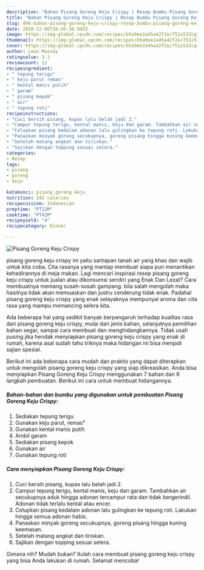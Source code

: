 ```yaml
---
description: "Bahan Pisang Goreng Keju Crispy | Resep Bumbu Pisang Goreng Keju Crispy Yang Enak Banget"
title: "Bahan Pisang Goreng Keju Crispy | Resep Bumbu Pisang Goreng Keju Crispy Yang Enak Banget"
slug: 494-bahan-pisang-goreng-keju-crispy-resep-bumbu-pisang-goreng-keju-crispy-yang-enak-banget
date: 2020-12-06T16:45:30.845Z
image: https://img-global.cpcdn.com/recipes/b5a9ee2a45a42f2e/751x532cq70/pisang-goreng-keju-crispy-foto-resep-utama.jpg
thumbnail: https://img-global.cpcdn.com/recipes/b5a9ee2a45a42f2e/751x532cq70/pisang-goreng-keju-crispy-foto-resep-utama.jpg
cover: https://img-global.cpcdn.com/recipes/b5a9ee2a45a42f2e/751x532cq70/pisang-goreng-keju-crispy-foto-resep-utama.jpg
author: Leon Massey
ratingvalue: 3.1
reviewcount: 12
recipeingredient:
- " tepung terigu"
- " keju parut remas"
- " kental manis putih"
- " garam"
- " pisang kepok"
- " air"
- " tepung roti"
recipeinstructions:
- "Cuci bersih pisang, kupas lalu belah jadi 2."
- "Campur tepung terigu, kental manis, keju dan garam. Tambahkan air secukupnya aduk hingga adonan tercampur rata dan tidak bergerindil. Adonan tidak terlalu kental atau encer."
- "Celupkan pisang kedalam adonan lalu gulingkan ke tepung roti. Lakukan hingga semua adonan habis."
- "Panaskan minyak goreng secukupnya, goreng pisang hingga kuning keemasan."
- "Setelah matang angkat dan tiriskan."
- "Sajikan dengan topping sesuai selera."
categories:
- Resep
tags:
- pisang
- goreng
- keju

katakunci: pisang goreng keju 
nutrition: 242 calories
recipecuisine: Indonesian
preptime: "PT12M"
cooktime: "PT42M"
recipeyield: "4"
recipecategory: Dinner

---
```



![Pisang Goreng Keju Crispy](https://img-global.cpcdn.com/recipes/b5a9ee2a45a42f2e/751x532cq70/pisang-goreng-keju-crispy-foto-resep-utama.jpg)


pisang goreng keju crispy ini yaitu santapan tanah air yang khas dan wajib untuk kita coba. Cita rasanya yang mantap membuat siapa pun menantikan kehadirannya di meja makan.
Lagi mencari inspirasi resep pisang goreng keju crispy untuk jualan atau dikonsumsi sendiri yang Enak Dan Lezat? Cara membuatnya memang susah-susah gampang. bila salah mengolah maka hasilnya tidak akan memuaskan dan justru cenderung tidak enak. Padahal pisang goreng keju crispy yang enak selayaknya mempunyai aroma dan cita rasa yang mampu memancing selera kita.

Ada beberapa hal yang sedikit banyak berpengaruh terhadap kualitas rasa dari pisang goreng keju crispy, mulai dari jenis bahan, selanjutnya pemilihan bahan segar, sampai cara membuat dan menghidangkannya. Tidak usah pusing jika hendak menyiapkan pisang goreng keju crispy yang enak di rumah, karena asal sudah tahu triknya maka hidangan ini bisa menjadi sajian spesial.




Berikut ini ada beberapa cara mudah dan praktis yang dapat diterapkan untuk mengolah pisang goreng keju crispy yang siap dikreasikan. Anda bisa menyiapkan Pisang Goreng Keju Crispy menggunakan 7 bahan dan 6 langkah pembuatan. Berikut ini cara untuk membuat hidangannya.

<!--inarticleads1-->

##### Bahan-bahan dan bumbu yang digunakan untuk pembuatan Pisang Goreng Keju Crispy:

1. Sediakan  tepung terigu
1. Gunakan  keju parut, remas²
1. Gunakan  kental manis putih
1. Ambil  garam
1. Sediakan  pisang kepok
1. Gunakan  air
1. Gunakan  tepung roti




<!--inarticleads2-->

##### Cara menyiapkan Pisang Goreng Keju Crispy:

1. Cuci bersih pisang, kupas lalu belah jadi 2.
1. Campur tepung terigu, kental manis, keju dan garam. Tambahkan air secukupnya aduk hingga adonan tercampur rata dan tidak bergerindil. Adonan tidak terlalu kental atau encer.
1. Celupkan pisang kedalam adonan lalu gulingkan ke tepung roti. Lakukan hingga semua adonan habis.
1. Panaskan minyak goreng secukupnya, goreng pisang hingga kuning keemasan.
1. Setelah matang angkat dan tiriskan.
1. Sajikan dengan topping sesuai selera.




Gimana nih? Mudah bukan? Itulah cara membuat pisang goreng keju crispy yang bisa Anda lakukan di rumah. Selamat mencoba!
